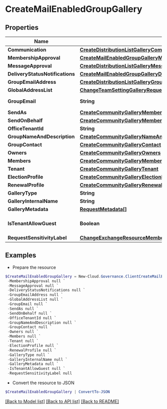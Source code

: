 # CreateMailEnabledGroupGallery
## Properties

Name | Type | Description | Notes
------------ | ------------- | ------------- | -------------
**Communication** | [**CreateDistributionListGalleryCommunication**](CreateDistributionListGalleryCommunication.md) |  | [optional] 
**MembershipApproval** | [**CreateMailEnabledGroupGalleryMembershipApproval**](CreateMailEnabledGroupGalleryMembershipApproval.md) |  | [optional] 
**MessageApproval** | [**CreateDistributionListGalleryMessageApproval**](CreateDistributionListGalleryMessageApproval.md) |  | [optional] 
**DeliveryStatusNotifications** | [**CreateMailEnabledGroupGalleryDeliveryStatusNotifications**](CreateMailEnabledGroupGalleryDeliveryStatusNotifications.md) |  | [optional] 
**GroupEmailAddress** | [**CreateDistributionListGalleryGroupEmailAddress**](CreateDistributionListGalleryGroupEmailAddress.md) |  | [optional] 
**GlobalAddressList** | [**ChangeTeamSettingGalleryRequestModelChangeGlobalAddressList**](ChangeTeamSettingGalleryRequestModelChangeGlobalAddressList.md) |  | [optional] 
**GroupEmail** | **String** |  | [optional] [readonly] 
**SendAs** | [**CreateCommunityGalleryMembers**](CreateCommunityGalleryMembers.md) |  | [optional] 
**SendOnBehalf** | [**CreateCommunityGalleryMembers**](CreateCommunityGalleryMembers.md) |  | [optional] 
**OfficeTenantId** | **String** |  | [optional] 
**GroupNameAndDescription** | [**CreateCommunityGalleryNameAndDescription**](CreateCommunityGalleryNameAndDescription.md) |  | [optional] 
**GroupContact** | [**CreateCommunityGalleryContact**](CreateCommunityGalleryContact.md) |  | [optional] 
**Owners** | [**CreateCommunityGalleryOwners**](CreateCommunityGalleryOwners.md) |  | [optional] 
**Members** | [**CreateCommunityGalleryMembers**](CreateCommunityGalleryMembers.md) |  | [optional] 
**Tenant** | [**CreateCommunityGalleryTenant**](CreateCommunityGalleryTenant.md) |  | [optional] 
**ElectionProfile** | [**CreateCommunityGalleryElectionProfile**](CreateCommunityGalleryElectionProfile.md) |  | [optional] 
**RenewalProfile** | [**CreateCommunityGalleryRenewalProfile**](CreateCommunityGalleryRenewalProfile.md) |  | [optional] 
**GalleryType** | **String** |  | [optional] 
**GalleryInternalName** | **String** |  | [optional] 
**GalleryMetadata** | [**RequestMetadata[]**](RequestMetadata.md) |  | [optional] 
**IsTenantAllowGuest** | **Boolean** |  | [optional] [default to $false]
**RequestSensitivityLabel** | [**ChangeExchangeResourceMembershipGalleryRequestModelRequestSensitivityLabel**](ChangeExchangeResourceMembershipGalleryRequestModelRequestSensitivityLabel.md) |  | [optional] 

## Examples

- Prepare the resource
```powershell
$CreateMailEnabledGroupGallery = New-Cloud.Governance.ClientCreateMailEnabledGroupGallery  -Communication null `
 -MembershipApproval null `
 -MessageApproval null `
 -DeliveryStatusNotifications null `
 -GroupEmailAddress null `
 -GlobalAddressList null `
 -GroupEmail null `
 -SendAs null `
 -SendOnBehalf null `
 -OfficeTenantId null `
 -GroupNameAndDescription null `
 -GroupContact null `
 -Owners null `
 -Members null `
 -Tenant null `
 -ElectionProfile null `
 -RenewalProfile null `
 -GalleryType null `
 -GalleryInternalName null `
 -GalleryMetadata null `
 -IsTenantAllowGuest null `
 -RequestSensitivityLabel null
```

- Convert the resource to JSON
```powershell
$CreateMailEnabledGroupGallery | ConvertTo-JSON
```

[[Back to Model list]](../README.md#documentation-for-models) [[Back to API list]](../README.md#documentation-for-api-endpoints) [[Back to README]](../README.md)

